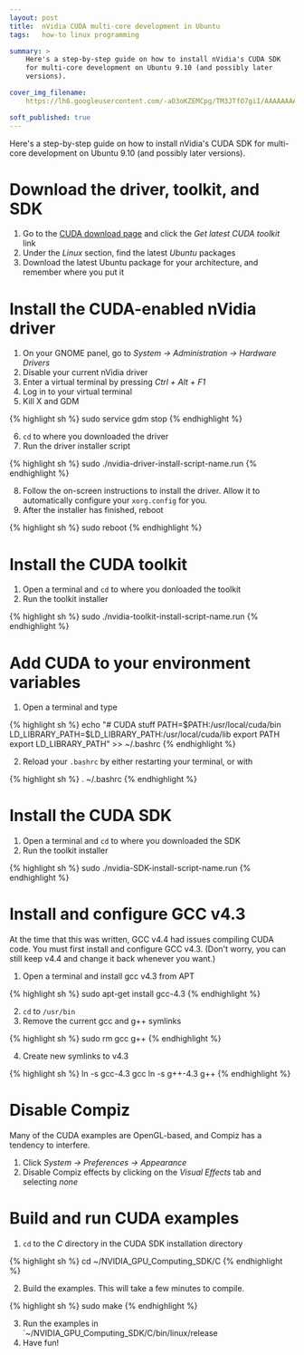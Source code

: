 ```yaml
---
layout: post
title:  nVidia CUDA multi-core development in Ubuntu
tags:   how-to linux programming

summary: >
    Here's a step-by-step guide on how to install nVidia's CUDA SDK
    for multi-core development on Ubuntu 9.10 (and possibly later
    versions).

cover_img_filename:
    https://lh6.googleusercontent.com/-aO3oKZEMCpg/TM3JTfO7giI/AAAAAAAACWg/H6o3MoxiAYY/s144/Screenshot.png

soft_published: true
---
```


Here's a step-by-step guide on how to install nVidia's CUDA SDK for multi-core
development on Ubuntu 9.10 (and possibly later versions).

# Download the driver, toolkit, and SDK

1. Go to the [CUDA download page][cudadownload] and click the *Get latest CUDA
   toolkit* link
2. Under the *Linux* section, find the latest *Ubuntu* packages
3. Download the latest Ubuntu package for your architecture, and remember where
   you put it

[cudadownload]:http://developer.nvidia.com/cuda-downloads

# Install the CUDA-enabled nVidia driver

1. On your GNOME panel, go to *System -> Administration -> Hardware Drivers*
2. Disable your current nVidia driver
3. Enter a virtual terminal by pressing *Ctrl + Alt + F1*
4. Log in to your virtual terminal
5. Kill X and GDM

{% highlight sh %}
sudo service gdm stop
{% endhighlight %}

6. `cd` to where you downloaded the driver
7. Run the driver installer script

{% highlight sh %}
sudo ./nvidia-driver-install-script-name.run
{% endhighlight %}

8. Follow the on-screen instructions to install the driver. Allow it to
   automatically configure your `xorg.config` for you.
9. After the installer has finished, reboot

{% highlight sh %}
sudo reboot
{% endhighlight %}

# Install the CUDA toolkit

1. Open a terminal and `cd` to where you donloaded the toolkit
2. Run the toolkit installer

{% highlight sh %}
sudo ./nvidia-toolkit-install-script-name.run
{% endhighlight %}

# Add CUDA to your environment variables

1. Open a terminal and type

{% highlight sh %}
echo "# CUDA stuff
PATH=\$PATH:/usr/local/cuda/bin
LD_LIBRARY_PATH=\$LD_LIBRARY_PATH:/usr/local/cuda/lib
export PATH
export LD_LIBRARY_PATH" >> ~/.bashrc
{% endhighlight %}

2. Reload your `.bashrc` by either restarting your terminal, or with

{% highlight sh %}
. ~/.bashrc
{% endhighlight %}

# Install the CUDA SDK

1. Open a terminal and `cd` to where you downloaded the SDK
2. Run the toolkit installer

{% highlight sh %}
sudo ./nvidia-SDK-install-script-name.run
{% endhighlight %}

# Install and configure GCC v4.3

At the time that this was written, GCC v4.4 had issues compiling CUDA code. You
must first install and configure GCC v4.3. (Don't worry, you can still keep
v4.4 and change it back whenever you want.)

1. Open a terminal and install gcc v4.3 from APT

{% highlight sh %}
sudo apt-get install gcc-4.3
{% endhighlight %}

2. `cd` to `/usr/bin`
3. Remove the current gcc and g++ symlinks

{% highlight sh %}
sudo rm gcc g++
{% endhighlight %}

4. Create new symlinks to v4.3

{% highlight sh %}
ln -s gcc-4.3 gcc
ln -s g++-4.3 g++
{% endhighlight %}

# Disable Compiz

Many of the CUDA examples are OpenGL-based, and Compiz has a tendency to
interfere.

1. Click *System -> Preferences -> Appearance*
2. Disable Compiz effects by clicking on the *Visual Effects* tab and selecting
   *none*

# Build and run CUDA examples
1. `cd` to the *C* directory in the CUDA SDK installation directory

{% highlight sh %}
cd ~/NVIDIA_GPU_Computing_SDK/C
{% endhighlight %}

2. Build the examples. This will take a few minutes to compile.

{% highlight sh %}
sudo make
{% endhighlight %}

3. Run the examples in `~/NVIDIA_GPU_Computing_SDK/C/bin/linux/release
4. Have fun!
